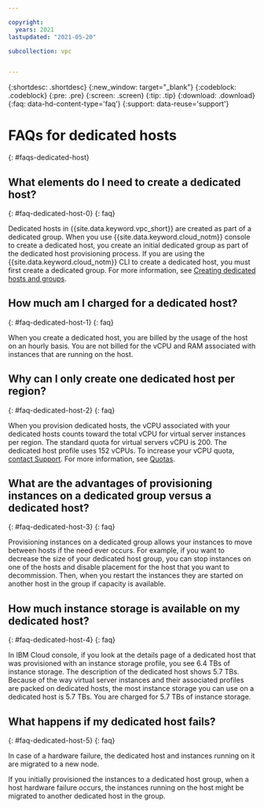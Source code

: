 ```yaml
---

copyright:
  years: 2021
lastupdated: "2021-05-20"

subcollection: vpc


---
```


{:shortdesc: .shortdesc}
{:new_window: target="_blank"}
{:codeblock: .codeblock}
{:pre: .pre}
{:screen: .screen}
{:tip: .tip}
{:download: .download}
{:faq: data-hd-content-type='faq'}
{:support: data-reuse='support'}

# FAQs for dedicated hosts
{: #faqs-dedicated-host}

## What elements do I need to create a dedicated host?
{: #faq-dedicated-host-0}
{: faq}

Dedicated hosts in {{site.data.keyword.vpc_short}} are created as part of a dedicated group. When you use {{site.data.keyword.cloud_notm}} 
console to create a dedicated host, you create an initial dedicated group as part of the dedicated host provisioning process. 
If you are using the {{site.data.keyword.cloud_notm}} CLI to create a dedicated host, you must first create a dedicated group. 
For more information, see [Creating dedicated hosts and groups](/docs/vpc?topic=vpc-creating-dedicated-hosts-instances). 

## How much am I charged for a dedicated host?
{: #faq-dedicated-host-1}
{: faq}

When you create a dedicated host, you are billed by the usage of the host on an hourly basis. You are not billed for the vCPU and RAM associated with instances that are running on the host. 
 
## Why can I only create one dedicated host per region?
{: #faq-dedicated-host-2}
{: faq}

When you provision dedicated hosts, the vCPU associated with your dedicated hosts counts toward the total vCPU for virtual 
server instances per region. The standard quota for virtual servers vCPU is 200. The dedicated host profile uses 152 vCPUs. 
To increase your vCPU quota, [contact Support](/docs/get-support?topic=get-support-using-avatar). For more information, see [Quotas](/docs/vpc?topic=vpc-quotas#vpcquotas).  

## What are the advantages of provisioning instances on a dedicated group versus a dedicated host?
{: #faq-dedicated-host-3}
{: faq}

Provisioning instances on a dedicated group allows your instances to move between hosts if the need ever occurs. For example, if you want to decrease the size of your dedicated host group, you can stop instances on one of the hosts and disable placement for the host that you want to decommission. Then, when you restart the instances they are started on another host in the group if capacity is available. 

## How much instance storage is available on my dedicated host? 
{: #faq-dedicated-host-4}
{: faq}

In IBM Cloud console, if you look at the details page of a dedicated host that was provisioned with an instance storage profile, you see 6.4 TBs of instance storage. The description of the dedicated host shows 5.7 TBs. Because of the way virtual server instances and their associated profiles are packed on dedicated hosts, the most instance storage you can use on a dedicated host is 5.7 TBs. You are charged for 5.7 TBs of instance storage. 

## What happens if my dedicated host fails? 
{: #faq-dedicated-host-5}
{: faq}

In case of a hardware failure, the dedicated host and instances running on it are migrated to a new node. 

If you initially provisioned the instances to a dedicated host group, when a host hardware failure occurs, the instances running on the host might be migrated to another dedicated host in the group. 
